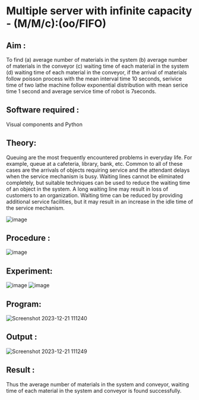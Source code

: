 # Multiple server with infinite capacity - (M/M/c):(oo/FIFO)
## Aim :
To find (a) average number of materials in the system (b) average number of materials in the conveyor (c) waiting time of each material in the system (d) waiting time of each material in the conveyor, if the arrival  of materials follow poisson process with the mean interval time 10 seconds, serivice time of two lathe machine follow exponential distribution with mean serice time 1 second and average service time of robot is 7seconds.

## Software required :
Visual components and Python

## Theory:
Queuing are the most frequently encountered problems in everyday life. For example, queue at a cafeteria, library, bank, etc. Common to all of these cases are the arrivals of objects requiring service and the attendant delays when the service mechanism is busy. Waiting lines cannot be eliminated completely, but suitable techniques can be used to reduce the waiting time of an object in the system. A long waiting line may result in loss of customers to an organization. Waiting time can be reduced by providing additional service facilities, but it may result in an increase in the idle time of the service mechanism.

![image](https://user-images.githubusercontent.com/103921593/203238035-1c8109bc-cbf2-4c77-baea-c5b682a752ef.png)

## Procedure :

![image](https://user-images.githubusercontent.com/103921593/203238265-176740b0-eae2-4772-90be-5449869ac9b0.png)




## Experiment:
![image](https://github.com/lakshmankjolm/Muttiple-capacity-with-infinite-capacity/assets/139963094/3e3d3dae-70b9-46c3-b646-7e8a30e6fc77)
![image](https://github.com/lakshmankjolm/Muttiple-capacity-with-infinite-capacity/assets/139963094/ffdadd91-0fa0-4c21-9c6e-39de07aa08cf)



## Program:
![Screenshot 2023-12-21 111240](https://github.com/lakshmankjolm/Muttiple-capacity-with-infinite-capacity/assets/139963094/d15df206-738d-4ace-b55d-02ec3234ddcf)



## Output :
![Screenshot 2023-12-21 111249](https://github.com/lakshmankjolm/Muttiple-capacity-with-infinite-capacity/assets/139963094/25a29234-432f-41b8-a35f-2628c51b0c17)


## Result : 

Thus the average number of materials in the system and conveyor, waiting time of each material in the system and conveyor is found successfully.
